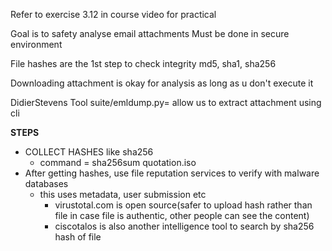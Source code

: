 Refer to exercise 3.12 in course video for practical

Goal is to safety analyse email attachments
Must be done in secure environment

File hashes are the 1st step to check integrity
md5, sha1, sha256

Downloading attachment is okay for analysis as long as u don't execute it 

DidierStevens Tool suite/emldump.py= allow us to extract attachment using cli

**STEPS**
- COLLECT HASHES like sha256 
	- command = sha256sum quotation.iso
- After getting hashes, use file reputation services to verify with malware databases
	- this uses metadata, user submission etc
		- virustotal.com is open source(safer to upload hash rather than file in case file is authentic, other people can see the content)
		- ciscotalos is also another intelligence tool to search by sha256 hash of file